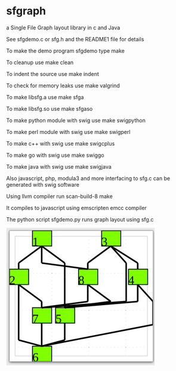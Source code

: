 # sfgraph

a Single File Graph layout library in c and Java

See sfgdemo.c or sfg.h and the README1 file for details

To make the demo program sfgdemo type make

To cleanup use make clean

To indent the source use make indent

To check for memory leaks use make valgrind

To make libsfg.a use make sfga

To make libsfg.so use make sfgaso

To make python module with swig use make swigpython

To make perl module with swig use make swigperl

To make c++ with swig use make swigcplus

To make go with swig use make swiggo

To make java with swig use make swigjava

Also javascript, php, modula3 and more interfacing
to sfg.c can be generated with swig software

Using llvm compiler run scan-build-8 make

It compiles to javascript using emscripten emcc compiler

The python script sfgdemo.py runs graph layout using sfg.c

![screenshot](./screenshot.png)
